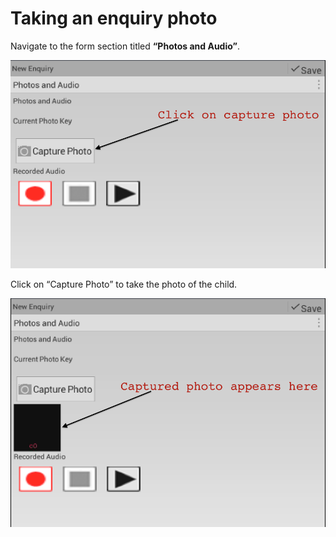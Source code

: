 # Taking an enquiry photo

Navigate to the form section titled **“Photos and Audio”**.

![](../assets/images/mobile-enquiry-add-photo-1.png)

Click on “Capture Photo” to take the photo of the child.

![](../assets/images/mobile-enquiry-add-photo-2.png)


